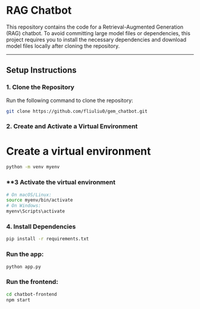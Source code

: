 # RAG Chatbot

This repository contains the code for a Retrieval-Augmented Generation (RAG) chatbot. To avoid committing large model files or dependencies, this project requires you to install the necessary dependencies and download model files locally after cloning the repository.

---

## **Setup Instructions**

### **1. Clone the Repository**
Run the following command to clone the repository:
```bash
git clone https://github.com/fliuliu0/gem_chatbot.git
```

### **2. Create and Activate a Virtual Environment**
# Create a virtual environment
```bash
python -m venv myenv
```

### **3 Activate the virtual environment
```bash
# On macOS/Linux:
source myenv/bin/activate
# On Windows:
myenv\Scripts\activate
```

### **4. Install Dependencies**
```bash
pip install -r requirements.txt
```

### Run the app: 
```bash
python app.py
```
### Run the frontend:
```bash
cd chatbot-frontend
npm start
```




